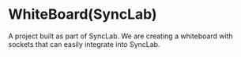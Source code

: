# WhiteBoard(SyncLab)
A project built as part of SyncLab. We are creating a whiteboard with sockets that can easily integrate into SyncLab.
